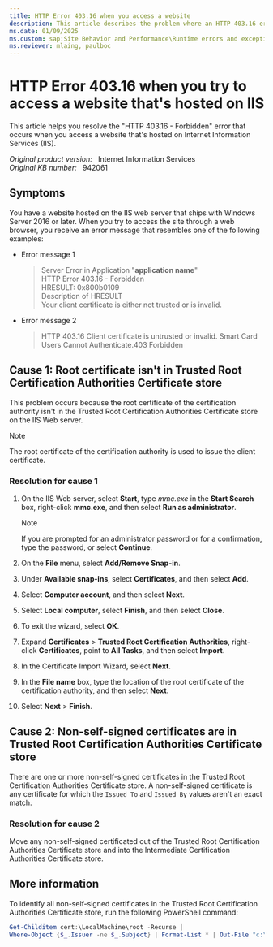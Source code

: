 ```yaml
---
title: HTTP Error 403.16 when you access a website
description: This article describes the problem where an HTTP 403.16 error occurs when you try to access a website that's hosted on IIS.
ms.date: 01/09/2025
ms.custom: sap:Site Behavior and Performance\Runtime errors and exceptions, including HTTP 400 and 50x errors
ms.reviewer: mlaing, paulboc
---
```

# HTTP Error 403.16 when you try to access a website that's hosted on IIS

This article helps you resolve the "HTTP 403.16 - Forbidden" error that occurs when you access a website that's hosted on Internet Information Services (IIS).

_Original product version:_ &nbsp; Internet Information Services  
_Original KB number:_ &nbsp; 942061

## Symptoms

You have a website hosted on the IIS web server that ships with Windows Server 2016 or later. When you try to access the site through a web browser, you receive an error message that resembles one of the following examples:

- Error message 1

    > Server Error in Application "**application name**"  
    > HTTP Error 403.16 - Forbidden  
    > HRESULT: 0x800b0109  
    > Description of HRESULT  
    > Your client certificate is either not trusted or is invalid.

- Error message 2

    > HTTP 403.16 Client certificate is untrusted or invalid. Smart Card Users Cannot Authenticate.403 Forbidden

## Cause 1: Root certificate isn't in Trusted Root Certification Authorities Certificate store

This problem occurs because the root certificate of the certification authority isn't in the Trusted Root Certification Authorities Certificate store on the IIS Web server.

> [!NOTE]
> The root certificate of the certification authority is used to issue the client certificate.

### Resolution for cause 1

1. On the IIS Web server, select **Start**, type *mmc.exe* in the **Start Search** box, right-click **mmc.exe**, and then select **Run as administrator**.

    > [!NOTE]
    > If you are prompted for an administrator password or for a confirmation, type the password, or select **Continue**.

2. On the **File** menu, select **Add/Remove Snap-in**.
3. Under **Available snap-ins**, select **Certificates**, and then select **Add**.
4. Select **Computer account**, and then select **Next**.
5. Select **Local computer**, select **Finish**, and then select **Close**.
6. To exit the wizard, select **OK**.
7. Expand **Certificates** > **Trusted Root Certification Authorities**, right-click **Certificates**, point to **All Tasks**, and then select **Import**.
8. In the Certificate Import Wizard, select **Next**.
9. In the **File name** box, type the location of the root certificate of the certification authority, and then select **Next**.
10. Select **Next** > **Finish**.

## Cause 2: Non-self-signed certificates are in Trusted Root Certification Authorities Certificate store

There are one or more non-self-signed certificates in the Trusted Root Certification Authorities Certificate store. A non-self-signed certificate is any certificate for which the `Issued To` and `Issued By` values aren't an exact match.

### Resolution for cause 2

Move any non-self-signed certificated out of the Trusted Root Certification Authorities Certificate store and into the Intermediate Certification Authorities Certificate store.

## More information

To identify all non-self-signed certificates in the Trusted Root Certification Authorities Certificate store, run the following PowerShell command:

```powershell
Get-Childitem cert:\LocalMachine\root -Recurse |
Where-Object {$_.Issuer -ne $_.Subject} | Format-List * | Out-File "c:\computer_filtered.txt"
```
